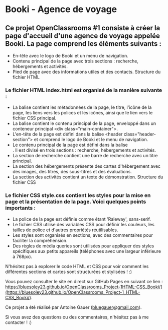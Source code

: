 <h1>Booki - Agence de voyage</h1>

<h2>Ce projet OpenClassrooms #1 consiste à créer la page d'accueil d'une agence de voyage appelée Booki. La page comprend les éléments suivants : </h2>

- En-tête avec le logo de Booki et un menu de navigation.
- Contenu principal de la page avec trois sections : recherche, hébergements et activités.
- Pied de page avec des informations utiles et des contacts.
Structure du fichier HTML

<h3>Le fichier HTML index.html est organisé de la manière suivante :</h3>

- La balise <head> contient les métadonnées de la page, le titre, l'icône de la page, les liens vers les polices et les icônes, ainsi que le lien vers le fichier CSS principal.
- La balise <body> contient le contenu principal de la page, enveloppé dans un conteneur principal \<div class="main-container">.
- L'en-tête de la page est défini dans la balise \<header class="header-section"> et comprend le logo de Booki et le menu de navigation.
- Le contenu principal de la page est défini dans la balise <main>. Il est divisé en trois sections : recherche, hébergements et activités.
- La section de recherche contient une barre de recherche avec un titre principal.
- La section des hébergements présente des cartes d'hébergement avec des images, des titres, des sous-titres et des évaluations.
- La section des activités contient un texte de démonstration.
Structure du fichier CSS

<h3>Le fichier CSS style.css contient les styles pour la mise en page et la présentation de la page. Voici quelques points importants :</h3>

- La police de la page est définie comme étant 'Raleway', sans-serif.
- Le fichier CSS utilise des variables CSS pour définir les couleurs, les tailles de police et d'autres propriétés réutilisables.
- Les styles sont organisés en sections, avec des commentaires pour faciliter la compréhension.
- Des règles de média queries sont utilisées pour appliquer des styles spécifiques aux petits appareils (téléphones avec une largeur inférieure à 768px).

N'hésitez pas à explorer le code HTML et CSS pour voir comment les différentes sections et cartes sont structurées et stylisées ! :)

Vous pouvez consulter le site en direct sur GitHub Pages en suivant ce lien : https://bluesoley23.github.io/OpenClassrooms_Project-1HTML-CSS_Booki/](https://bluesoley23.github.io/OpenClassrooms_Project-1_HTML-CSS_Booki/).

Ce projet a été réalisé par Antoine Gauer (bluegauer@gmail.com).

Si vous avez des questions ou des commentaires, n'hésitez pas à me contacter ! :)
